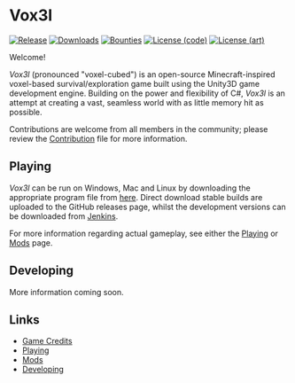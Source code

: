 # Vox3l

[![Release](https://img.shields.io/github/release/alstudios/Vox3l.svg)](../../releases/latest)
[![Downloads](https://img.shields.io/github/downloads/alstudios/Vox3l/latest/total.svg "Downloads")](../../releases/latest)
[![Bounties](https://img.shields.io/bountysource/team/alstudios/activity.svg)](https://www.bountysource.com/teams/alstudios)
[![License (code)](https://img.shields.io/badge/license(code)-Apache%202.0-blue.svg)](http://www.apache.org/licenses/LICENSE-2.0)
[![License (art)](https://img.shields.io/badge/license(art)-CC%20BY%204.0-blue.svg)](http://creativecommons.org/licenses/by/4.0/)

Welcome!

_Vox3l_ (pronounced "voxel-cubed") is an open-source Minecraft-inspired voxel-based survival/exploration game built using the Unity3D game development engine. Building on the power and flexibility of C#, _Vox3l_ is an attempt at creating a vast, seamless world with as little memory hit as possible.

Contributions are welcome from all members in the community; please review the [Contribution](#missing-link) file for more information.

## Playing

_Vox3l_ can be run on Windows, Mac and Linux by downloading the appropriate program file from [here](https://github.com/alstudois/Vox3l/releases). Direct download stable builds are uploaded to the GitHub releases page, whilst the development versions can be downloaded from [Jenkins](#missing-link).

For more information regarding actual gameplay, see either the [Playing](#missing-link) or [Mods](#missing-link) page.

## Developing

More information coming soon.

## Links

* [Game Credits](#missing-link)
* [Playing](#missing-link)
* [Mods](#missing-link)
* [Developing](#missing-link)
